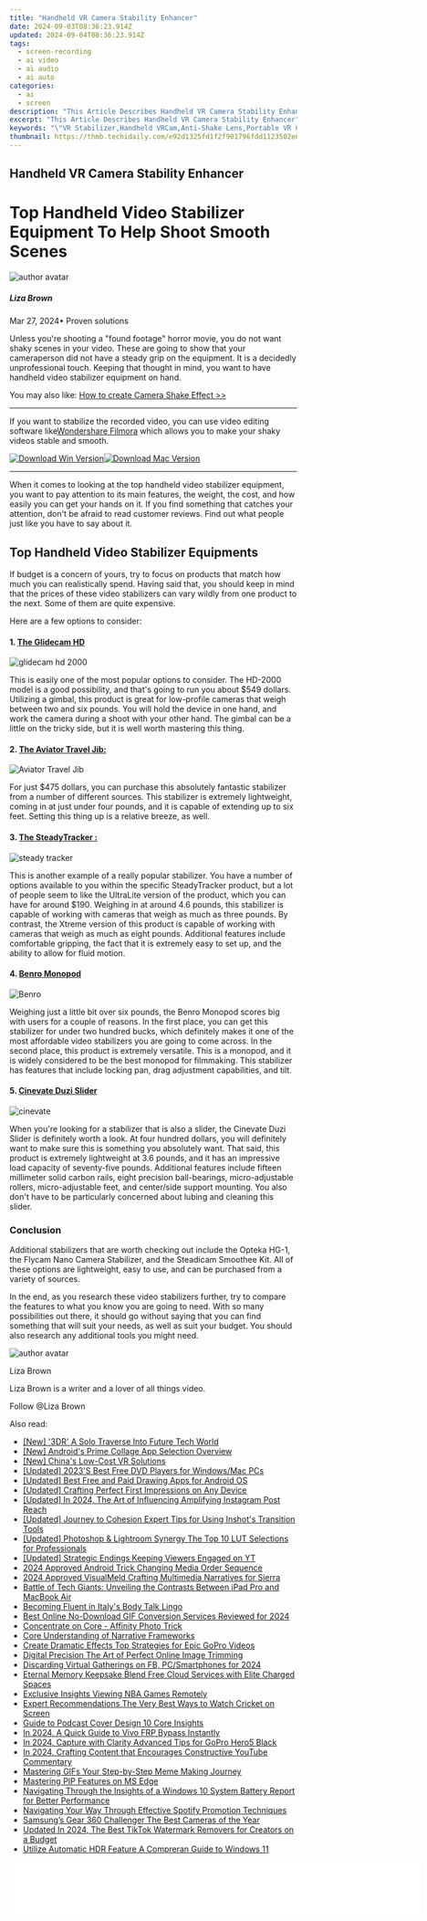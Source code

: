 ```yaml
---
title: "Handheld VR Camera Stability Enhancer"
date: 2024-09-03T08:36:23.914Z
updated: 2024-09-04T08:36:23.914Z
tags: 
  - screen-recording
  - ai video
  - ai audio
  - ai auto
categories: 
  - ai
  - screen
description: "This Article Describes Handheld VR Camera Stability Enhancer"
excerpt: "This Article Describes Handheld VR Camera Stability Enhancer"
keywords: "\"VR Stabilizer,Handheld VRCam,Anti-Shake Lens,Portable VR Cam Fix,Stabilized Handheld VR,Shake-Free VRCam,MiniVR Cam Grip\""
thumbnail: https://thmb.techidaily.com/e92d1325fd1f2f901796fdd1123502e68b5122756c762090fd4b289d5054368b.jpg
---
```


## Handheld VR Camera Stability Enhancer

# Top Handheld Video Stabilizer Equipment To Help Shoot Smooth Scenes

![author avatar](https://lh5.googleusercontent.com/-AIMmjowaFs4/AAAAAAAAAAI/AAAAAAAAABc/Y5UmwDaI7HU/s250-c-k/photo.jpg)

##### Liza Brown

 Mar 27, 2024• Proven solutions

Unless you're shooting a "found footage" horror movie, you do not want shaky scenes in your video. These are going to show that your cameraperson did not have a steady grip on the equipment. It is a decidedly unprofessional touch. Keeping that thought in mind, you want to have handheld video stabilizer equipment on hand.

You may also like: [How to create Camera Shake Effect >>](https://tools.techidaily.com/wondershare/filmora/download/)

---

If you want to stabilize the recorded video, you can use video editing software like[Wondershare Filmora](https://tools.techidaily.com/wondershare/filmora/download/) which allows you to make your shaky videos stable and smooth.

[![Download Win Version](https://images.wondershare.com/filmora/guide/download-btn-win.jpg)](https://tools.techidaily.com/wondershare/filmora/download/)[![Download Mac Version](https://images.wondershare.com/filmora/guide/download-btn-mac.jpg)](https://tools.techidaily.com/wondershare/filmora/download/)

---

When it comes to looking at the top handheld video stabilizer equipment, you want to pay attention to its main features, the weight, the cost, and how easily you can get your hands on it. If you find something that catches your attention, don't be afraid to read customer reviews. Find out what people just like you have to say about it.

## Top Handheld Video Stabilizer Equipments

If budget is a concern of yours, try to focus on products that match how much you can realistically spend. Having said that, you should keep in mind that the prices of these video stabilizers can vary wildly from one product to the next. Some of them are quite expensive.

Here are a few options to consider:

#### 1\. [The Glidecam HD](http://www.glidecam.com/)

![glidecam hd 2000](https://images.wondershare.com/filmora/article-images/glidecam-hd-2000.jpg)

This is easily one of the most popular options to consider. The HD-2000 model is a good possibility, and that's going to run you about $549 dollars. Utilizing a gimbal, this product is great for low-profile cameras that weigh between two and six pounds. You will hold the device in one hand, and work the camera during a shoot with your other hand. The gimbal can be a little on the tricky side, but it is well worth mastering this thing.

#### 2\. [The Aviator Travel Jib:](http://www.aviatorcameragear.com/product/the-aviator-travel-jib-mag-alloy-kit/)

![Aviator Travel Jib](https://images.wondershare.com/filmora/article-images/Aviator-Travel-Jib.jpg)

For just $475 dollars, you can purchase this absolutely fantastic stabilizer from a number of different sources. This stabilizer is extremely lightweight, coming in at just under four pounds, and it is capable of extending up to six feet. Setting this thing up is a relative breeze, as well.

#### 3\. [The SteadyTracker :](http://www.cobracraneusa.com/steadytracker.html)

![steady tracker](https://images.wondershare.com/filmora/article-images/steady-tracker.jpg)

This is another example of a really popular stabilizer. You have a number of options available to you within the specific SteadyTracker product, but a lot of people seem to like the UltraLite version of the product, which you can have for around $190\. Weighing in at around 4.6 pounds, this stabilizer is capable of working with cameras that weigh as much as three pounds. By contrast, the Xtreme version of this product is capable of working with cameras that weigh as much as eight pounds. Additional features include comfortable gripping, the fact that it is extremely easy to set up, and the ability to allow for fluid motion.

#### 4\. [Benro Monopod](http://www.bhphotovideo.com/c/product/967701-REG/benro%5Fa48fbs4%5Fa48f%5Fclassic%5Faluminum%5Fmonopod%5Fs4.html/BI/5982/KBID/6868/DFF/d10-v21-t1-x431527)

![Benro](https://images.wondershare.com/filmora/article-images/Benro.jpg)

Weighing just a little bit over six pounds, the Benro Monopod scores big with users for a couple of reasons. In the first place, you can get this stabilizer for under two hundred bucks, which definitely makes it one of the most affordable video stabilizers you are going to come across. In the second place, this product is extremely versatile. This is a monopod, and it is widely considered to be the best monopod for filmmaking. This stabilizer has features that include locking pan, drag adjustment capabilities, and tilt.

#### 5\. [Cinevate Duzi Slider](http://www.bhphotovideo.com/c/product/1010735-REG/cinevate%5Finc%5Fciduzi02%5Fduzi%5Fcamera%5Fslider.html/BI/5982/KBID/6868/DFF/d10-v21-t1-x468844)

![cinevate](https://images.wondershare.com/filmora/article-images/cinevate.jpg)

When you're looking for a stabilizer that is also a slider, the Cinevate Duzi Slider is definitely worth a look. At four hundred dollars, you will definitely want to make sure this is something you absolutely want. That said, this product is extremely lightweight at 3.6 pounds, and it has an impressive load capacity of seventy-five pounds. Additional features include fifteen millimeter solid carbon rails, eight precision ball-bearings, micro-adjustable rollers, micro-adjustable feet, and center/side support mounting. You also don't have to be particularly concerned about lubing and cleaning this slider.

### Conclusion

Additional stabilizers that are worth checking out include the Opteka HG-1, the Flycam Nano Camera Stabilizer, and the Steadicam Smoothee Kit. All of these options are lightweight, easy to use, and can be purchased from a variety of sources.

In the end, as you research these video stabilizers further, try to compare the features to what you know you are going to need. With so many possibilities out there, it should go without saying that you can find something that will suit your needs, as well as suit your budget. You should also research any additional tools you might need.

![author avatar](https://lh5.googleusercontent.com/-AIMmjowaFs4/AAAAAAAAAAI/AAAAAAAAABc/Y5UmwDaI7HU/s250-c-k/photo.jpg)

Liza Brown

Liza Brown is a writer and a lover of all things video.

Follow @Liza Brown

<span class="atpl-alsoreadstyle">Also read:</span>
<div><ul>
<li><a href="https://extra-hints.techidaily.com/new-3dr-a-solo-traverse-into-future-tech-world/"><u>[New] '3DR'  A Solo Traverse Into Future Tech World</u></a></li>
<li><a href="https://extra-hints.techidaily.com/new-androids-prime-collage-app-selection-overview/"><u>[New] Android's Prime Collage App Selection Overview</u></a></li>
<li><a href="https://extra-hints.techidaily.com/new-chinas-low-cost-vr-solutions/"><u>[New] China's Low-Cost VR Solutions</u></a></li>
<li><a href="https://extra-hints.techidaily.com/updated-2023s-best-free-dvd-players-for-windowsmac-pcs/"><u>[Updated] 2023'S Best Free DVD Players for Windows/Mac PCs</u></a></li>
<li><a href="https://extra-hints.techidaily.com/updated-best-free-and-paid-drawing-apps-for-android-os/"><u>[Updated] Best Free and Paid Drawing Apps for Android OS</u></a></li>
<li><a href="https://extra-hints.techidaily.com/updated-crafting-perfect-first-impressions-on-any-device/"><u>[Updated] Crafting Perfect First Impressions on Any Device</u></a></li>
<li><a href="https://instagram-clips.techidaily.com/updated-in-2024-the-art-of-influencing-amplifying-instagram-post-reach/"><u>[Updated] In 2024, The Art of Influencing  Amplifying Instagram Post Reach</u></a></li>
<li><a href="https://extra-skills.techidaily.com/updated-journey-to-cohesion-expert-tips-for-using-inshots-transition-tools/"><u>[Updated] Journey to Cohesion  Expert Tips for Using Inshot's Transition Tools</u></a></li>
<li><a href="https://extra-support.techidaily.com/updated-photoshop-and-lightroom-synergy-the-top-10-lut-selections-for-professionals/"><u>[Updated] Photoshop & Lightroom Synergy  The Top 10 LUT Selections for Professionals</u></a></li>
<li><a href="https://facebook-video-footage.techidaily.com/updated-strategic-endings-keeping-viewers-engaged-on-yt/"><u>[Updated] Strategic Endings  Keeping Viewers Engaged on YT</u></a></li>
<li><a href="https://extra-hints.techidaily.com/2024-approved-android-trick-changing-media-order-sequence/"><u>2024 Approved  Android Trick  Changing Media Order Sequence</u></a></li>
<li><a href="https://fox-boxes.techidaily.com/2024-approved-visualmeld-crafting-multimedia-narratives-for-sierra/"><u>2024 Approved  VisualMeld  Crafting Multimedia Narratives for Sierra</u></a></li>
<li><a href="https://tech-recovery.techidaily.com/battle-of-tech-giants-unveiling-the-contrasts-between-ipad-pro-and-macbook-air/"><u>Battle of Tech Giants: Unveiling the Contrasts Between iPad Pro and MacBook Air</u></a></li>
<li><a href="https://mondly-stories.techidaily.com/becoming-fluent-in-italys-body-talk-lingo/"><u>Becoming Fluent in Italy's Body Talk Lingo</u></a></li>
<li><a href="https://extra-hints.techidaily.com/best-online-no-download-gif-conversion-services-reviewed-for-2024/"><u>Best Online No-Download GIF Conversion Services Reviewed for 2024</u></a></li>
<li><a href="https://extra-hints.techidaily.com/concentrate-on-core-affinity-photo-trick/"><u>Concentrate on Core - Affinity Photo Trick</u></a></li>
<li><a href="https://extra-hints.techidaily.com/core-understanding-of-narrative-frameworks/"><u>Core Understanding of Narrative Frameworks</u></a></li>
<li><a href="https://extra-lessons.techidaily.com/create-dramatic-effects-top-strategies-for-epic-gopro-videos/"><u>Create Dramatic Effects  Top Strategies for Epic GoPro Videos</u></a></li>
<li><a href="https://extra-hints.techidaily.com/digital-precision-the-art-of-perfect-online-image-trimming/"><u>Digital Precision  The Art of Perfect Online Image Trimming</u></a></li>
<li><a href="https://facebook-videos.techidaily.com/discarding-virtual-gatherings-on-fb-pcsmartphones-for-2024/"><u>Discarding Virtual Gatherings on FB, PC/Smartphones for 2024</u></a></li>
<li><a href="https://article-tips.techidaily.com/eternal-memory-keepsake-blend-free-cloud-services-with-elite-charged-spaces/"><u>Eternal Memory Keepsake  Blend Free Cloud Services with Elite Charged Spaces</u></a></li>
<li><a href="https://extra-hints.techidaily.com/exclusive-insights-viewing-nba-games-remotely/"><u>Exclusive Insights  Viewing NBA Games Remotely</u></a></li>
<li><a href="https://extra-hints.techidaily.com/expert-recommendations-the-very-best-ways-to-watch-cricket-on-screen/"><u>Expert Recommendations  The Very Best Ways to Watch Cricket on Screen</u></a></li>
<li><a href="https://extra-hints.techidaily.com/guide-to-podcast-cover-design-10-core-insights/"><u>Guide to Podcast Cover Design  10 Core Insights</u></a></li>
<li><a href="https://bypass-frp.techidaily.com/in-2024-a-quick-guide-to-vivo-frp-bypass-instantly-by-drfone-android/"><u>In 2024, A Quick Guide to Vivo FRP Bypass Instantly</u></a></li>
<li><a href="https://extra-hints.techidaily.com/in-2024-capture-with-clarity-advanced-tips-for-gopro-hero5-black/"><u>In 2024, Capture with Clarity  Advanced Tips for GoPro Hero5 Black</u></a></li>
<li><a href="https://extra-hints.techidaily.com/in-2024-crafting-content-that-encourages-constructive-youtube-commentary/"><u>In 2024, Crafting Content that Encourages Constructive YouTube Commentary</u></a></li>
<li><a href="https://extra-hints.techidaily.com/mastering-gifs-your-step-by-step-meme-making-journey/"><u>Mastering GIFs  Your Step-by-Step Meme Making Journey</u></a></li>
<li><a href="https://extra-hints.techidaily.com/mastering-pip-features-on-ms-edge/"><u>Mastering PIP Features on MS Edge</u></a></li>
<li><a href="https://technical-tips.techidaily.com/navigating-through-the-insights-of-a-windows-10-system-battery-report-for-better-performance/"><u>Navigating Through the Insights of a Windows 10 System Battery Report for Better Performance</u></a></li>
<li><a href="https://extra-hints.techidaily.com/navigating-your-way-through-effective-spotify-promotion-techniques/"><u>Navigating Your Way Through Effective Spotify Promotion Techniques</u></a></li>
<li><a href="https://extra-hints.techidaily.com/samsungs-gear-360-challenger-the-best-cameras-of-the-year/"><u>Samsung’s Gear 360 Challenger  The Best Cameras of the Year</u></a></li>
<li><a href="https://ai-video-apps.techidaily.com/updated-in-2024-the-best-tiktok-watermark-removers-for-creators-on-a-budget/"><u>Updated In 2024, The Best TikTok Watermark Removers for Creators on a Budget</u></a></li>
<li><a href="https://extra-hints.techidaily.com/utilize-automatic-hdr-feature-a-compreran-guide-to-windows-11/"><u>Utilize Automatic HDR Feature  A Compreran Guide to Windows 11</u></a></li>
</ul></div>

<ins class="adsbygoogle"
      style="display:block"
      data-ad-client="ca-pub-7571918770474297"
      data-ad-slot="8358498916"
      data-ad-format="auto"
      data-full-width-responsive="true"></ins>
<!-- affiliate ads begin -->
<iframe id="iframe_1983473" src="//a.impactradius-go.com/gen-ad-code/5597632/1983473/22993" width="720" height="90" scrolling="no" frameborder="0" marginheight="0" marginwidth="0"></iframe>
<!-- affiliate ads end -->